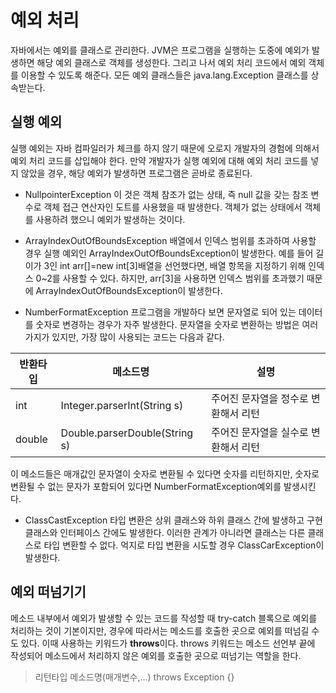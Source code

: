 # 예외 처리
자바에서는 예외를 클래스로 관리한다. JVM은 프로그램을 실행하는 도중에 예외가 발생하면 해당 예외 클래스로 객체를 생성한다. 그리고 나서 예외 처리 코드에서 예외 객체를 이용할 수 있도록 해준다.
모든 예외 클래스들은 java.lang.Exception 클래스를 상속받는다.

## 실행 예외
실행 예외는 자바 컴파일러가 체크를 하지 않기 때문에 오로지 개발자의 경험에 의해서 예외 처리 코드를 삽입해야 한다. 만약 개발자가 실행 예외에
대해 예외 처리 코드를 넣지 않았을 경우, 해당 예외가 발생하면 프로그램은 곧바로 종료된다.

* NullpointerException
이 것은 객체 참조가 없는 상태, 즉 null 값을 갖는 참조 변수로 객체 접근 연산자인 도트를 사용했을 때 발생한다. 객체가 없는 상태에서 객체를 사용하려 했으니 예외가 발생하는 것이다.

* ArrayIndexOutOfBoundsException
배열에서 인덱스 범위를 초과하여 사용할 경우 실행 예외인 ArrayIndexOutOfBoundsException이 발생한다. 예를 들어 길이가 3인 int arr[]=new int[3]배열을 선언했다면,
배열 항목을 지정하기 위해 인덱스 0~2를 사용할 수 있다. 하지만, arr[3]을 사용하면 인덱스 범위를 초과했기 때문에 ArrayIndexOutOfBoundsException이 발생한다.

* NumberFormatException
프로그램을 개발하다 보면 문자열로 되어 있는 데이터를 숫자로 변경하는 경우가 자주 발생한다. 문자열을 숫자로 변환하는 방법은 여러 가지가 있지만, 가장 많이 사용되는
코드는 다음과 같다.

반환타입|메소드명|설명
---|---|---|
int|Integer.parserInt(String s)|주어진 문자열을 정수로 변환해서 리턴
double|Double.parserDouble(String s)|주어진 문자열을 실수로 변환해서 리턴

이  메소드들은 매개값인 문자열이 숫자로 변환될 수 있다면 숫자를 리턴하지만, 숫자로 변환될 수 없는 문자가 포함되어 있다면 NumberFormatException예외를 발생시킨다.

* ClassCastException
타입 변환은 상위 클래스와 하위 클래스 간에 발생하고 구현 클래스와 인터페이스 간에도 발생한다. 이러한 관계가 아니라면 클래스는 다른 클래스로 타입 변환할 수 없다. 억지로 타입 변환을 시도할 경우 ClassCarException이 발생한다.

## 예외 떠넘기기
메소드 내부에서 예외가 발생할 수 있는 코드를 작성할 때 try-catch 블록으로 예외를 처리하는 것이 기본이지만, 경우에 따라서는 메소드를 호출한 곳으로 예외를 떠넘길 수도 있다. 이때 사용하는 키워드가 
**throws**이다. throws 키워드는 메소드 선언부 끝에 작성되어 메소드에서 처리하지 않은 예외를 호출한 곳으로 떠넘기는 역할을 한다.
> 리턴타입 메소드명(매개변수,...) throws Exception {}
